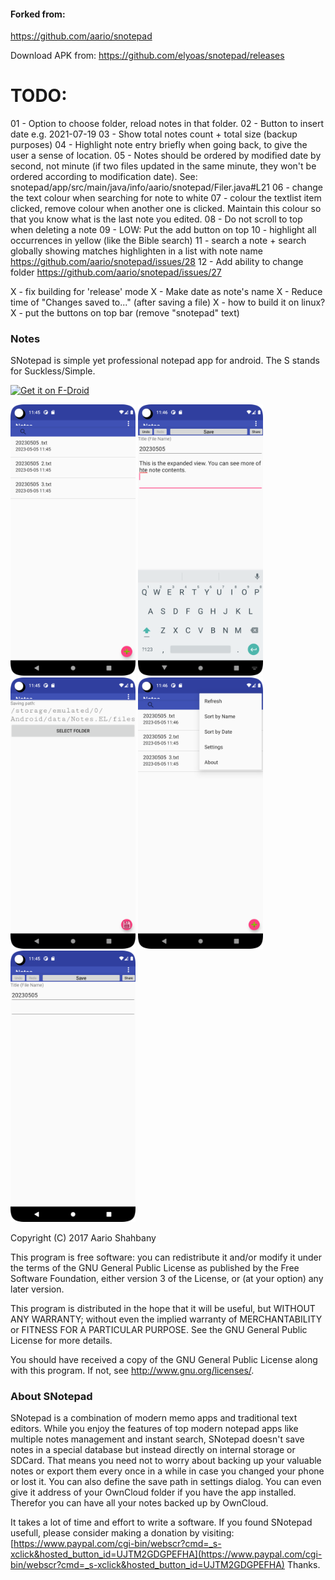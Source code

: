 #### Forked from:
https://github.com/aario/snotepad

Download APK from:
https://github.com/elyoas/snotepad/releases

# TODO:
01 - Option to choose folder, reload notes in that folder.
02 - Button to insert date e.g. 2021-07-19
03 - Show total notes count + total size (backup purposes)
04 - Highlight note entry briefly when going back, to give the user a sense of location.
05 - Notes should be ordered by modified date by second, not minute (if two files updated in the same minute, they won't be ordered according to modification date). See: snotepad/app/src/main/java/info/aario/snotepad/Filer.java#L21
06 - change the text colour when searching for note to white
07 - colour the textlist item clicked, remove colour when another one is clicked. Maintain this colour so that you know what is the last note you edited.
08 - Do not scroll to top when deleting a note
09 - LOW: Put the add button on top
10 - highlight all occurrences in yellow (like the Bible search)
11 - search a note + search globally showing matches highlighten in a list with note name https://github.com/aario/snotepad/issues/28
12 - Add ability to change folder https://github.com/aario/snotepad/issues/27

X - fix building for 'release' mode
X - Make date as note's name
X - Reduce time of "Changes saved to..." (after saving a file)
X - how to build it on linux?
X - put the buttons on top bar (remove "snotepad" text)

### Notes
SNotepad is simple yet professional notepad app for android. The S stands for Suckless/Simple.

<a href="https://f-droid.org/packages/info.aario.snotepad/" target="_blank">
<img src="https://f-droid.org/badge/get-it-on.png" alt="Get it on F-Droid" height="80"/></a>

<img src='screenshots/Screenshot_1489958851.png?raw=true' width="200"> <img src='screenshots/Screenshot_1489958875.png?raw=true' width="200"><br/>
<img src='screenshots/Screenshot_1489958882.png?raw=true' width="200"> <img src='screenshots/Screenshot_1489958894.png?raw=true' width="200"><br/>
<img src='screenshots/Screenshot_1489958932.png?raw=true' width="200">

Copyright (C) 2017 Aario Shahbany

This program is free software: you can redistribute it and/or modify it under the terms of the GNU General Public License as published by the Free Software Foundation, either version 3 of the License, or (at your option) any later version.

This program is distributed in the hope that it will be useful,	but WITHOUT ANY WARRANTY; without even the implied warranty of MERCHANTABILITY or FITNESS FOR A PARTICULAR PURPOSE.  See the GNU General Public License for more details.

You should have received a copy of the GNU General Public License along with this program. If not, see [<http://www.gnu.org/licenses/>](http://www.gnu.org/licenses/).

### About SNotepad
SNotepad is a combination of modern memo apps and traditional text editors. While you enjoy the features of top modern notepad apps like multiple notes management and instant search, SNotepad doesn't save notes in a special database but instead directly on internal storage or SDCard. That means you need not to worry about backing up your valuable notes or export them every once in a while in case you changed your phone or lost it. You can also define the save path in settings dialog.
You can even give it address of your OwnCloud folder if you have the app installed. Therefor you can have all your notes backed up by OwnCloud.
	
It takes a lot of time and effort to write a software. If you found SNotepad usefull, please consider making a donation by visiting:
		[https://www.paypal.com/cgi-bin/webscr?cmd=_s-xclick&hosted_button_id=UJTM2GDGPEFHA](https://www.paypal.com/cgi-bin/webscr?cmd=_s-xclick&hosted_button_id=UJTM2GDGPEFHA)
Thanks.
